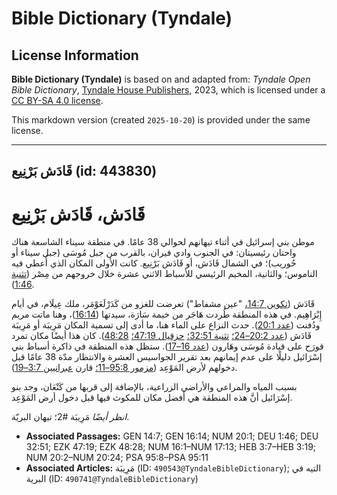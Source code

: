 # Bible Dictionary (Tyndale)

## License Information

**Bible Dictionary (Tyndale)** is based on and adapted from: _Tyndale Open Bible Dictionary_, [Tyndale House Publishers](https://tyndaleopenresources.com/), 2023, which is licensed under a [CC BY-SA 4.0 license](https://creativecommons.org/licenses/by-sa/4.0/legalcode.en).

This markdown version (created `2025-10-20`) is provided under the same license.



--------------------------------

## قَادَش بَرْنِيع (id: 443830)

قَادَش، قَادَش بَرْنِيع
=======================

موطن بني إسرائيل في أثناء تيهانهم لحوالي 38 عامًا. في منطقة سيناء الشاسعة هناك واحتان رئيسيتان: في الجنوب وادي فيران، بالقرب من جبل مُوسَى (جبل سيناء أو حُوريب)؛ في الشمال قَادَش، أو قَادَش بَرْنِيع. كانت الأولى المكان الذي أُعطي فيه الناموس؛ والثانية، المخيم الرئيسي للأسباط الاثني عشرة خلال خروجهم من مِصْر ([تثنية 1:46](https://ref.ly/Deut1:46)).

قَادَش ([تكوين 14:7،](https://ref.ly/Gen14:7) "عين مشفاط") تعرضت للغزو من كَدَرْلَعَوْمَر، ملك عِيلَام، في أيام إِبْرَاهِيم. في هذه المنطقة طُردت هَاجَر من خيمة سَارَة، سيدتها ([16:14](https://ref.ly/Gen16:14))، وهنا ماتت مريم ودُفنت ([عدد 20:1](https://ref.ly/Num20:1)). حدث النزاع على الماء هنا، ما أدى إلى تسمية المكان مَرِيبَة أو مَرِيبَة قَادَش ([عدد 20:2–24؛](https://ref.ly/Num20:2-Num20:24) [تثنية 32:51؛](https://ref.ly/Deut32:51) [حزقيال 47:19؛](https://ref.ly/Ezek47:19) [48:28](https://ref.ly/Ezek48:28)). كان هذا أيضًا مكان تمرد قورَح على قيادة مُوسَى وهَارون ([عدد 16–17](https://ref.ly/Num16:1-Num17:13)). ستظل هذه المنطقة في ذاكرة أسباط بني إسْرَائيل دليلًا على عدم إيمانهم بعد تقرير الجواسيس العشرة والانتظار مدّة 38 عامًا قبل دخولهم لأرض المَوْعِد ([مزمور 95:8–11؛](https://ref.ly/Ps95:8-Ps95:11) قارن [عبرانيين 3:7–19](https://ref.ly/Heb3:7-Heb3:19)).

بسبب المياه والمراعي والأراضي الزراعية، بالإضافة إلى قربها من كَنْعَان، وجد بنو إسْرَائيل أنَّ هذه المنطقة هي أفضل مكان للمكوث فيها قبل دخول أرض المَوْعِد.

*انظر أيضًا* مَرِيبَة \#2؛ تيهان البريّة.

* **Associated Passages:** GEN 14:7; GEN 16:14; NUM 20:1; DEU 1:46; DEU 32:51; EZK 47:19; EZK 48:28; NUM 16:1–NUM 17:13; HEB 3:7–HEB 3:19; NUM 20:2–NUM 20:24; PSA 95:8–PSA 95:11
* **Associated Articles:** مَرِيبَة (ID: `490543@TyndaleBibleDictionary`); التيه في البرية (ID: `490741@TyndaleBibleDictionary`)

